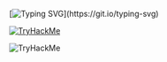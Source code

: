 [![Typing SVG](https://readme-typing-svg.demolab.com/?lines=Welcome+to+my+liar.;)](https://git.io/typing-svg)

[![TryHackMe](https://tryhackme-badges.s3.amazonaws.com/Kobrasaat.png)](https://tryhackme.com/p/Kobrasaat)


![TryHackMe](https://tryhackme-badges.s3.amazonaws.com/Kobrasaat.png?v=6)
